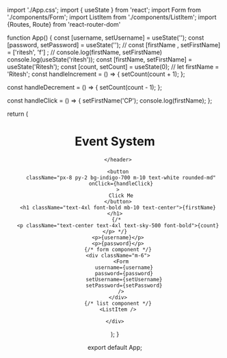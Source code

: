 import './App.css';
import { useState } from 'react';
import Form from './components/Form';
import ListItem from './components/ListItem';
import {Routes, Route} from 'react-router-dom'


function App() {
  const [username, setUsername] = useState('');
  const [password, setPassword] = useState('');
  //   const [firstName , setFirstName] = ['ritesh', 'f'] ;
  // console.log(firstName, setFirstName)
  console.log(useState('ritesh'));
  const [firstName, setFirstName] = useState('Ritesh');
  const [count, setCount] = useState(0);
  // let firstName = 'Ritesh';
  const handleIncrement = () => {
    setCount(count + 1);
  };

  const handleDecrement = () => {
    setCount(count - 1);
  };

  const handleClick = () => {
    setFirstName('CP');
    console.log(firstName);
  };

  return (
    <div>
      <header>
        <h1 className="h-12 text-center px-4 bg-indigo-700 text-3xl font-semibold text-white">
          Event System
        </h1>
       
      </header>

      <button
        className="px-8 py-2 bg-indigo-700 m-10 text-white rounded-md"
        onClick={handleClick}
      >
        Click Me
      </button>
      <h1 className="text-4xl font-bold mb-10 text-center">{firstName}</h1>
      {/* 
      <p className="text-center text-4xl text-sky-500 font-bold">{count}</p> */}
      <p>{username}</p>
      <p>{password}</p>
      {/* form component */}
      <div className="m-6">
        <Form
          username={username}
          password={password}
          setUsername={setUsername}
          setPassword={setPassword}
        />
      </div>
      {/* list component */}
      <ListItem />
      
    </div>
  );
}

export default App; 


